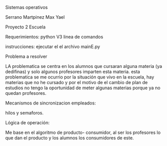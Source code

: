 Sistemas operativos 

Serrano Martpinez Max Yael 

Proyecto 2 Escuela

Requerimientos:
python V3
linea de comandos

instrucciones:
ejecutar el el archivo mainE.py

Problema a resolver

LA problematica se centra en los alumnos que cursaran alguna materia (ya dedifinas) y solo algunos profesores imparten esta materia.
esta problematica se me ocurrio por la situación que vivo en la escuela, hay materias que no he cursado y por el motivo de el cambio de 
plan de estudios no tengo la oportunidad de meter algunas materias porque ya no quedan profesores.

Mecanismos de sincronizacion empleados:

hilos y semaforos.

Lógica de operación:

Me base en el algoritmo de producto- consumidor, al ser los profesores lo que dan el producto y los alumnos los consumidores de este.
